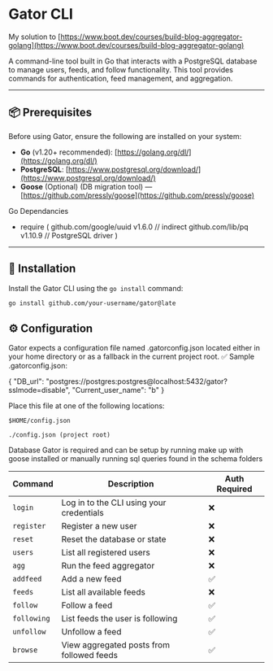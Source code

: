 # Gator CLI
My solution to [https://www.boot.dev/courses/build-blog-aggregator-golang](https://www.boot.dev/courses/build-blog-aggregator-golang)


A command-line tool built in Go that interacts with a PostgreSQL database to manage users, feeds, and follow functionality. This tool provides commands for authentication, feed management, and aggregation.

---

## 📦 Prerequisites

Before using Gator, ensure the following are installed on your system:

- **Go** (v1.20+ recommended): [https://golang.org/dl/](https://golang.org/dl/)
- **PostgreSQL**: [https://www.postgresql.org/download/](https://www.postgresql.org/download/)
- **Goose** (Optional) (DB migration tool) — [https://github.com/pressly/goose](https://github.com/pressly/goose)

Go Dependancies
- require (
    github.com/google/uuid v1.6.0  // indirect
    github.com/lib/pq v1.10.9      // PostgreSQL driver
)

---

## 🚀 Installation
Install the Gator CLI using the `go install` command:

```bash
go install github.com/your-username/gator@late
```
## ⚙️ Configuration

Gator expects a configuration file named .gatorconfig.json located either in your home directory or as a fallback in the current project root.
✅ Sample .gatorconfig.json:

{
  "DB_url": "postgres://postgres:postgres@localhost:5432/gator?sslmode=disable",
  "Current_user_name": "b"
}

Place this file at one of the following locations:

    $HOME/config.json

    ./config.json (project root)

Database Gator is required and can be setup by running make up with goose installed or manually running sql queries found in the schema folders

| Command     | Description                               | Auth Required |
| ----------- | ----------------------------------------- | ------------- |
| `login`     | Log in to the CLI using your credentials  | ❌             |
| `register`  | Register a new user                       | ❌             |
| `reset`     | Reset the database or state               | ❌             |
| `users`     | List all registered users                 | ❌             |
| `agg`       | Run the feed aggregator                   | ❌             |
| `addfeed`   | Add a new feed                            | ✅             |
| `feeds`     | List all available feeds                  | ❌             |
| `follow`    | Follow a feed                             | ✅             |
| `following` | List feeds the user is following          | ✅             |
| `unfollow`  | Unfollow a feed                           | ✅             |
| `browse`    | View aggregated posts from followed feeds | ✅             |

